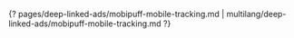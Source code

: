 {? pages/deep-linked-ads/mobipuff-mobile-tracking.md | multilang/deep-linked-ads/mobipuff-mobile-tracking.md ?}
